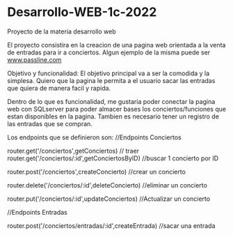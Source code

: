 # Desarrollo-WEB-1c-2022
Proyecto de la materia desarrollo web

El proyecto consistira en la creacion de una pagina web orientada a la venta de entradas para ir a conciertos.
Algun ejemplo de la misma puede ser www.passline.com

Objetivo y funcionalidad:
El objetivo principal va a ser la comodida y la simplesa. Quiero que la pagina le permita a el usuario sacar las entradas que quiera de manera facil y rapida.

Dentro de lo que es funcionalidad, me gustaria poder conectar la pagina web con SQLserver para poder almacer bases los conciertos/funciones que estan disponibles en la pagina. Tambien es necesario tener un registro de las entradas que se compran.

Los endpoints que se definieron son: 
//Endpoints Conciertos

router.get('/conciertos',getConciertos) // traer
router.get('/conciertos/:id',getConciertosByID) //buscar 1 concierto por ID

router.post('/conciertos',createConcierto) //crear un concierto

router.delete('/conciertos/:id',deleteConcierto) //eliminar un concierto

router.put('/conciertos/:id',updateConciertos) //Actualizar un concierto

//Endpoints Entradas

router.post('/conciertos/entradas/:id',createEntrada) //sacar una entrada



